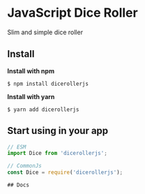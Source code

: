 # JavaScript Dice Roller

Slim and simple dice roller

## Install

**Install with npm**
```
$ npm install dicerollerjs
```
**Install with yarn**
```
$ yarn add dicerollerjs
```

## Start using in your app

```js
// ESM
import Dice from 'dicerollerjs';

// CommonJs
const Dice = require('dicerollerjs');

## Docs
